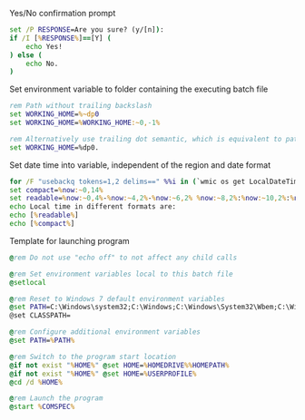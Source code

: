 Yes/No confirmation prompt
```bat
set /P RESPONSE=Are you sure? (y/[n]): 
if /I [%RESPONSE%]==[Y] (
	echo Yes!
) else (
	echo No.
)
```

Set environment variable to folder containing the executing batch file
```bat
rem Path without trailing backslash
set WORKING_HOME=%~dp0
set WORKING_HOME=%WORKING_HOME:~0,-1%

rem Alternatively use trailing dot semantic, which is equivalent to path without trailing backslash
set WORKING_HOME=%dp0.
```

Set date time into variable, independent of the region and date format
```bat
for /F "usebackq tokens=1,2 delims==" %%i in (`wmic os get LocalDateTime /VALUE 2^>NUL`) do if '.%%i.'=='.LocalDateTime.' set now=%%j
set compact=%now:~0,14%
set readable=%now:~0,4%-%now:~4,2%-%now:~6,2% %now:~8,2%:%now:~10,2%:%now:~12,2%
echo Local time in different formats are:
echo [%readable%]
echo [%compact%]
```

Template for launching program
```bat
@rem Do not use "echo off" to not affect any child calls

@rem Set environment variables local to this batch file
@setlocal

@rem Reset to Windows 7 default environment variables
@set PATH=C:\Windows\system32;C:\Windows;C:\Windows\System32\Wbem;C:\Windows\System32\WindowsPowerShell\v1.0\
@set CLASSPATH=

@rem Configure additional environment variables
@set PATH=%PATH%

@rem Switch to the program start location
@if not exist "%HOME%" @set HOME=%HOMEDRIVE%%HOMEPATH%
@if not exist "%HOME%" @set HOME=%USERPROFILE%
@cd /d %HOME%

@rem Launch the program
@start %COMSPEC%
```
